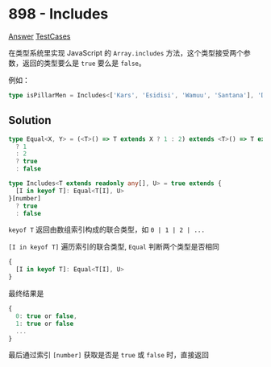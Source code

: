 # 898 - Includes

[Answer](https://github.com/lybenson/ts-checker/blob/master/src/898-easy-includes/template.ts) [TestCases](https://github.com/lybenson/ts-checker/blob/master/src/898-easy-includes/test-cases.ts)

在类型系统里实现 JavaScript 的 `Array.includes` 方法，这个类型接受两个参数，返回的类型要么是 `true` 要么是 `false`。

例如：

```ts
type isPillarMen = Includes<['Kars', 'Esidisi', 'Wamuu', 'Santana'], 'Dio'> // expected to be `false`
```

## Solution

```ts
type Equal<X, Y> = (<T>() => T extends X ? 1 : 2) extends <T>() => T extends Y
  ? 1
  : 2
  ? true
  : false

type Includes<T extends readonly any[], U> = true extends {
  [I in keyof T]: Equal<T[I], U>
}[number]
  ? true
  : false
```

`keyof T` 返回由数组索引构成的联合类型，如 `0 | 1 | 2 | ...`

`[I in keyof T]` 遍历索引的联合类型, `Equal` 判断两个类型是否相同

```ts
{
  [I in keyof T]: Equal<T[I], U>
}
```

最终结果是

```ts
{
  0: true or false,
  1: true or false
  ...
}
```

最后通过索引 `[number]` 获取是否是 `true` 或 `false` 时，直接返回
